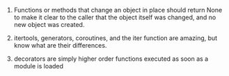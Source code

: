 1. Functions or methods that change an object in place should return None to make it clear to the caller that the object itself was changed, and no new object was created.

2. itertools, generators, coroutines, and the iter function are amazing, but know what are their differences.

3. decorators are simply higher order functions executed as soon as a module is loaded
